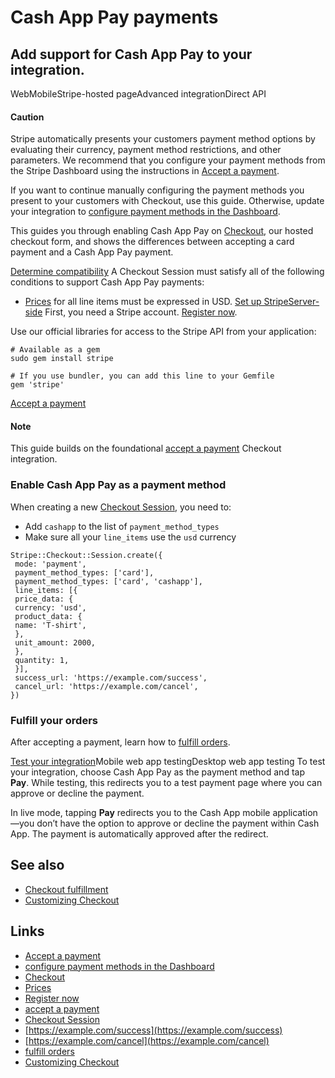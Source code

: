 # Cash App Pay payments

## Add support for Cash App Pay to your integration.

WebMobileStripe-hosted pageAdvanced integrationDirect API
#### Caution

Stripe automatically presents your customers payment method options by
evaluating their currency, payment method restrictions, and other parameters. We
recommend that you configure your payment methods from the Stripe Dashboard
using the instructions in [Accept a
payment](https://docs.stripe.com/payments/accept-a-payment?platform=web&ui=stripe-hosted).

If you want to continue manually configuring the payment methods you present to
your customers with Checkout, use this guide. Otherwise, update your integration
to [configure payment methods in the
Dashboard](https://docs.stripe.com/payments/dashboard-payment-methods).

This guides you through enabling Cash App Pay on
[Checkout](https://docs.stripe.com/payments/checkout), our hosted checkout form,
and shows the differences between accepting a card payment and a Cash App Pay
payment.

[Determine
compatibility](https://docs.stripe.com/payments/cash-app-pay/accept-a-payment#compatibility)
A Checkout Session must satisfy all of the following conditions to support Cash
App Pay payments:

- [Prices](https://docs.stripe.com/api/prices) for all line items must be
expressed in USD.
[Set up
StripeServer-side](https://docs.stripe.com/payments/cash-app-pay/accept-a-payment#web-set-up-stripe)
First, you need a Stripe account. [Register
now](https://dashboard.stripe.com/register).

Use our official libraries for access to the Stripe API from your application:

```
# Available as a gem
sudo gem install stripe
```

```
# If you use bundler, you can add this line to your Gemfile
gem 'stripe'
```

[Accept a
payment](https://docs.stripe.com/payments/cash-app-pay/accept-a-payment#accept-a-payment)
#### Note

This guide builds on the foundational [accept a
payment](https://docs.stripe.com/payments/accept-a-payment?integration=checkout)
Checkout integration.

### Enable Cash App Pay as a payment method

When creating a new [Checkout
Session](https://docs.stripe.com/api/checkout/sessions), you need to:

- Add `cashapp` to the list of `payment_method_types`
- Make sure all your `line_items` use the `usd` currency

```
Stripe::Checkout::Session.create({
 mode: 'payment',
 payment_method_types: ['card'],
 payment_method_types: ['card', 'cashapp'],
 line_items: [{
 price_data: {
 currency: 'usd',
 product_data: {
 name: 'T-shirt',
 },
 unit_amount: 2000,
 },
 quantity: 1,
 }],
 success_url: 'https://example.com/success',
 cancel_url: 'https://example.com/cancel',
})
```

### Fulfill your orders

After accepting a payment, learn how to [fulfill
orders](https://docs.stripe.com/checkout/fulfillment).

[Test your
integration](https://docs.stripe.com/payments/cash-app-pay/accept-a-payment#web-test-integration)Mobile
web app testingDesktop web app testing
To test your integration, choose Cash App Pay as the payment method and tap
**Pay**. While testing, this redirects you to a test payment page where you can
approve or decline the payment.

In live mode, tapping **Pay** redirects you to the Cash App mobile
application—you don’t have the option to approve or decline the payment within
Cash App. The payment is automatically approved after the redirect.

## See also

- [Checkout fulfillment](https://docs.stripe.com/checkout/fulfillment)
- [Customizing
Checkout](https://docs.stripe.com/payments/checkout/customization)

## Links

- [Accept a
payment](https://docs.stripe.com/payments/accept-a-payment?platform=web&ui=stripe-hosted)
- [configure payment methods in the
Dashboard](https://docs.stripe.com/payments/dashboard-payment-methods)
- [Checkout](https://docs.stripe.com/payments/checkout)
- [Prices](https://docs.stripe.com/api/prices)
- [Register now](https://dashboard.stripe.com/register)
- [accept a
payment](https://docs.stripe.com/payments/accept-a-payment?integration=checkout)
- [Checkout Session](https://docs.stripe.com/api/checkout/sessions)
- [https://example.com/success](https://example.com/success)
- [https://example.com/cancel](https://example.com/cancel)
- [fulfill orders](https://docs.stripe.com/checkout/fulfillment)
- [Customizing
Checkout](https://docs.stripe.com/payments/checkout/customization)